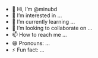 - 👋 Hi, I’m @minubd
- 👀 I’m interested in ...
- 🌱 I’m currently learning ...
- 💞️ I’m looking to collaborate on ...
- 📫 How to reach me ...
- 😄 Pronouns: ...
- ⚡ Fun fact: ...

<!---
minubd/minubd is a ✨ special ✨ repository because its `README.md` (this file) appears on your GitHub profile.
You can click the Preview link to take a look at your changes.
--->
